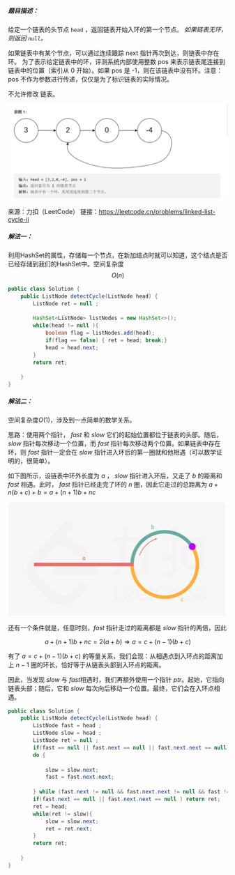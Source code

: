 ##### 题目描述：

给定一个链表的头节点  `head` ，返回链表开始入环的第一个节点。 *如果链表无环，则返回 `null`。*



如果链表中有某个节点，可以通过连续跟踪 next 指针再次到达，则链表中存在环。 为了表示给定链表中的环，评测系统内部使用整数 pos 来表示链表尾连接到链表中的位置（索引从 0 开始）。如果 pos 是 -1，则在该链表中没有环。注意：pos 不作为参数进行传递，仅仅是为了标识链表的实际情况。

不允许修改 链表。

![image-20230314164151216](142.assets/image-20230314164151216.png)

来源：力扣（LeetCode）
链接：https://leetcode.cn/problems/linked-list-cycle-ii





##### 解法一：

利用HashSet的属性，存储每一个节点，在新加结点时就可以知道，这个结点是否已经存储到我们的HashSet中。空间复杂度$$O(n)$$

```java
public class Solution {
    public ListNode detectCycle(ListNode head) {
        ListNode ret = null ;

        HashSet<ListNode> listNodes = new HashSet<>();
        while(head != null ){
            boolean flag = listNodes.add(head);
            if(flag == false) { ret = head; break;}
            head = head.next;
        }
        return ret;
        
    }
}
```





##### 解法二：

空间复杂度$O(1)$，涉及到一点简单的数学关系。

思路：使用两个指针， $fast$ 和 $slow$ 它们的起始位置都位于链表的头部。随后，$slow$ 指针每次移动一个位置，而 $fast$ 指针每次移动两个位置。如果链表中存在环，则 $fast$ 指针一定会在 $slow$ 指针进入环后的第一圈就和他相遇（可以数学证明的，很简单）。

如下图所示，设链表中环外长度为 $a$ ， $slow$ 指针进入环后，又走了 $b$ 的距离和 $fast$ 相遇。此时， $fast$ 指针已经走完了环的 $n$ 圈，因此它走过的总距离为 $a+n(b+c)+b = a + (n+1)b +nc$

![image-20230314165058206](142.assets/image-20230314165058206.png)

还有一个条件就是，任意时刻，$fast$ 指针走过的距离都是 $slow$ 指针的两倍，因此

 $$a+(n+1)b+nc=2(a+b) \Rightarrow  a=c+(n-1)(b+c)$$

有了 $a=c+(n-1)(b+c)$ 的等量关系，我们会现：从相遇点到入环点的距离加上 $n-1$ 圈的环长，恰好等于从链表头部到入环点的距离。

因此，当发现 $slow$ 与 $fast$相遇时，我们再额外使用一个指针 $ptr$。起始，它指向链表头部；随后，它和 $slow$ 每次向后移动一个位置。最终，它们会在入环点相遇。

```java
public class Solution {
    public ListNode detectCycle(ListNode head) {
        ListNode fast = head ;
        ListNode slow = head ;
        ListNode ret = null ;
        if(fast == null || fast.next == null || fast.next.next == null) return ret;
        do {
            
            slow = slow.next;
            fast = fast.next.next;
            
        } while (fast.next != null && fast.next.next != null && fast != slow );
        if(fast.next == null || fast.next.next == null ) return ret;
        ret = head;
        while(ret != slow){
            slow = slow.next;
            ret = ret.next;
        }
        return ret;
        
    }
}
```


